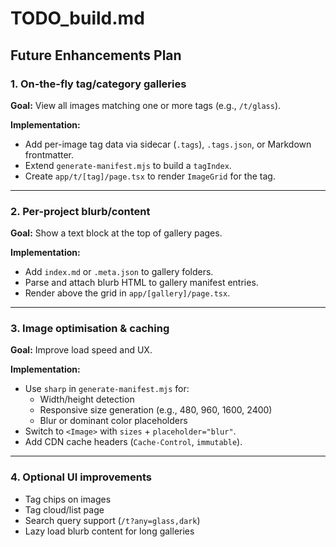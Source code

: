 # TODO_build.md

## Future Enhancements Plan

### 1. On-the-fly tag/category galleries

**Goal:** View all images matching one or more tags (e.g., `/t/glass`).

**Implementation:**

- Add per-image tag data via sidecar (`.tags`), `.tags.json`, or Markdown frontmatter.
- Extend `generate-manifest.mjs` to build a `tagIndex`.
- Create `app/t/[tag]/page.tsx` to render `ImageGrid` for the tag.

---

### 2. Per-project blurb/content

**Goal:** Show a text block at the top of gallery pages.

**Implementation:**

- Add `index.md` or `.meta.json` to gallery folders.
- Parse and attach blurb HTML to gallery manifest entries.
- Render above the grid in `app/[gallery]/page.tsx`.

---

### 3. Image optimisation & caching

**Goal:** Improve load speed and UX.

**Implementation:**

- Use `sharp` in `generate-manifest.mjs` for:
  - Width/height detection
  - Responsive size generation (e.g., 480, 960, 1600, 2400)
  - Blur or dominant color placeholders
- Switch to `<Image>` with `sizes` + `placeholder="blur"`.
- Add CDN cache headers (`Cache-Control`, `immutable`).

---

### 4. Optional UI improvements

- Tag chips on images
- Tag cloud/list page
- Search query support (`/t?any=glass,dark`)
- Lazy load blurb content for long galleries
